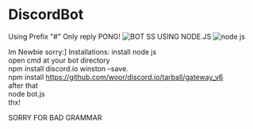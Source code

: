 # DiscordBot
Using Prefix "#"
Only reply PONG!
![BOT SS](https://user-images.githubusercontent.com/92752408/170713756-0f3f2cc6-7f57-4e54-87d8-f98558153545.jpg)
USING NODE.JS
![node js](https://user-images.githubusercontent.com/92752408/170713828-6e9103fa-4146-4508-806b-58f76fd11d4e.jpg)

Im Newbie sorry:]
Installations:
install node js <br />
open cmd at your bot directory  <br />
npm install discord.io winston –save. <br />
npm install https://github.com/woor/discord.io/tarball/gateway_v6 <br />
after that  <br />
node bot.js <br />
thx!

SORRY FOR BAD GRAMMAR

